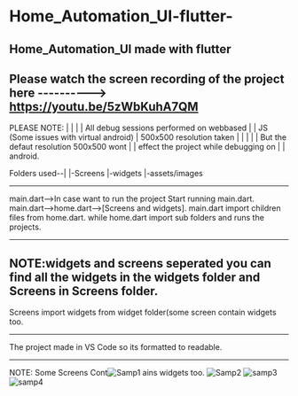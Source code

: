 # Home_Automation_UI-flutter-
Home_Automation_UI made with flutter 
-------------------------------------------------------
Please watch the screen recording of the project here
----------> https://youtu.be/5zWbKuhA7QM
-------------------------------------------------------
PLEASE NOTE:
|                              |
|                              |   All debug sessions performed on webbased
|                              |   JS (Some issues with virtual android)
|  500x500 resolution taken   |
|                              |
|                              |  But the defaut resolution 500x500 wont 
|                              |  effect the project while debugging on 
|                              |  android.



Folders used--|
              |-Screens
              |-widgets
              |-assets/images
________________________________________________________
main.dart-->In case want to run the project Start running main.dart.
main.dart-->home.dart-->[Screens and widgets].
main.dart import children files from home.dart.
while home.dart import sub folders and runs the projects.
_________________________________________________________
NOTE:widgets and screens seperated you can find all the widgets in
the widgets folder and Screens in Screens folder.
--------------------------------------------------------
Screens import widgets from widget folder(some screen contain widgets too.
________________________________________________________
The project made in VS Code so its formatted to readable.
_________________________________________________________
NOTE: Some Screens Cont![Samp1](https://user-images.githubusercontent.com/84261252/155466663-8550e28a-5f6e-44a7-a7d5-d8c9ee813e70.jpg)
ains widgets too.
![Samp2](https://user-images.githubusercontent.com/84261252/155466681-e34da958-4fda-4aab-bf58-2ce80102fcfa.jpg)
![samp3](https://user-images.githubusercontent.com/84261252/155466690-3f42c9d0-e5e7-4973-a36f-ded1ccd53e27.jpg)
![samp4](https://user-images.githubusercontent.com/84261252/155466699-48c90e1a-ac79-4441-8727-6c76d4952a18.jpg)
